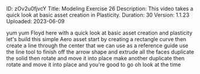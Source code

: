 ID: zOv2u0fjvcY
Title: Modeling Exercise 26
Description: This video takes a quick look at basic asset creation in Plasticity.
Duration: 30
Version: 1.1.23
Uploaded: 2023-06-09

yum yum Floyd here with a quick look at
basic asset creation and plasticity
let's build this simple Aero asset start
by creating a rectangle curve then
create a line through the center that we
can use as a reference guide use the
line tool to finish off the arrow shape
and extrude all the faces
duplicate the solid then rotate and move
it into place
make another duplicate then rotate and
move it into place and you're good to go
oh look at the time
